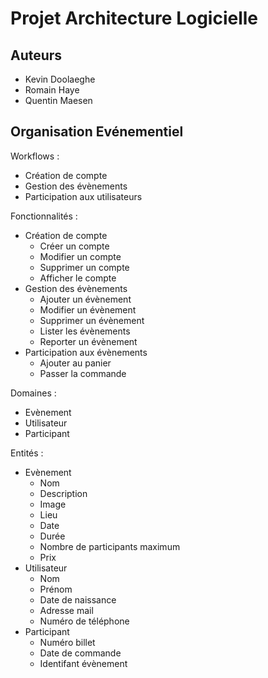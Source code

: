 # Projet Architecture Logicielle

## Auteurs

- Kevin Doolaeghe
- Romain Haye
- Quentin Maesen

## Organisation Evénementiel

Workflows :
- Création de compte
- Gestion des évènements
- Participation aux utilisateurs

Fonctionnalités :
- Création de compte
  - Créer un compte
  - Modifier un compte
  - Supprimer un compte
  - Afficher le compte
- Gestion des évènements
  - Ajouter un évènement
  - Modifier un évènement
  - Supprimer un évènement
  - Lister les évènements
  - Reporter un évènement
- Participation aux évènements
  - Ajouter au panier
  - Passer la commande

Domaines :
- Evènement
- Utilisateur
- Participant

Entités :
- Evènement
  - Nom
  - Description
  - Image
  - Lieu
  - Date
  - Durée
  - Nombre de participants maximum
  - Prix
- Utilisateur
  - Nom
  - Prénom
  - Date de naissance
  - Adresse mail
  - Numéro de téléphone
- Participant
  - Numéro billet
  - Date de commande
  - Identifant évènement